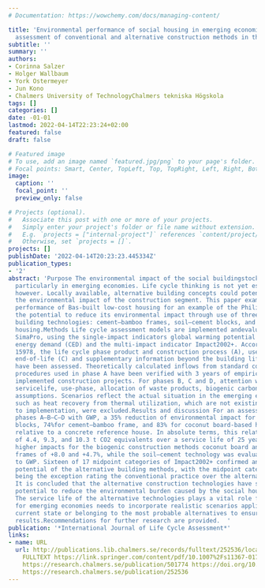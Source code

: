 ```yaml
---
# Documentation: https://wowchemy.com/docs/managing-content/

title: 'Environmental performance of social housing in emerging economies: life cycle
  assessment of conventional and alternative construction methods in the Philippines'
subtitle: ''
summary: ''
authors:
- Corinna Salzer
- Holger Wallbaum
- York Ostermeyer
- Jun Kono
- Chalmers University of TechnologyChalmers tekniska Högskola
tags: []
categories: []
date: -01-01
lastmod: 2022-04-14T22:23:24+02:00
featured: false
draft: false

# Featured image
# To use, add an image named `featured.jpg/png` to your page's folder.
# Focal points: Smart, Center, TopLeft, Top, TopRight, Left, Right, BottomLeft, Bottom, BottomRight.
image:
  caption: ''
  focal_point: ''
  preview_only: false

# Projects (optional).
#   Associate this post with one or more of your projects.
#   Simply enter your project's folder or file name without extension.
#   E.g. `projects = ["internal-project"]` references `content/project/deep-learning/index.md`.
#   Otherwise, set `projects = []`.
projects: []
publishDate: '2022-04-14T20:23:23.445334Z'
publication_types:
- '2'
abstract: 'Purpose The environmental impact of the social buildingstock is relevant,
  particularly in emerging economies. Life cycle thinking is not yet established,
  however. Locally available, alternative building concepts could potentially reduce
  the environmental impact of the construction segment. This paper examines the environmental
  performance of Bas-built low-cost housing for an example of the Philippines, and
  the potential to reduce its environmental impact through use of three alternative
  building technologies: cement–bamboo frames, soil–cement blocks, and coconut board-based
  housing.Methods Life cycle assessment models are implemented andevaluated with software
  SimaPro, using the single-impact indicators global warming potential (GWP) and cumulative
  energy demand (CED) and the multi-impact indicator Impact2002+. According to EN
  15978, the life cycle phase product and construction process (A), use stage (B),
  end-of-life (C) and supplementary information beyond the building life cycle (D)
  have been assessed. Theoretically calculated inflows from standard construction
  procedures used in phase A have been verified with 3 years of empirical data from
  implemented construction projects. For phases B, C and D, attention was given to
  servicelife, use-phase, allocation of waste products, biogenic carbon and land-use
  assumptions. Scenarios reflect the actual situation in the emerging economy. Processes,
  such as heat recovery from thermal utilization, which are not existing nor near
  to implementation, were excluded.Results and discussion For an assessment of the
  phases A–B–C–D with GWP, a 35% reduction of environmental impact for soil–cement
  blocks, 74%for cement–bamboo frame, and 83% for coconut board-based houses is obtained
  relative to a concrete reference house. In absolute terms, this relates to a reduction
  of 4.4, 9.3, and 10.3 t CO2 equivalents over a service life of 25 years. CED showed
  higher impacts for the biogenic construction methods coconut board and cement–bamboo
  frames of +8.0 and +4.7%, while the soil–cement technology was evaluated −7.1% compared
  to GWP. Sixteen of 17 midpoint categories of Impact2002+ confirmed an overall reduction
  potential of the alternative building methods, with the midpoint category land occupation
  being the exception rating the conventional practice over the alternatives.Conclusions
  It is concluded that the alternative construction technologies have substantial
  potential to reduce the environmental burden caused by the social housing sector.
  The service life of the alternative technologies plays a vital role for it. LCA
  for emerging economies needs to incorporate realistic scenarios applicable at their
  current state or belonging to the most probable alternatives to ensure valuable
  results.Recommendations for further research are provided.  '
publication: '*International Journal of Life Cycle Assessment*'
links:
- name: URL
  url: http://publications.lib.chalmers.se/records/fulltext/252536/local_252536.pdf
    FULLTEXT https://link.springer.com/content/pdf/10.1007%2Fs11367-017-1362-3.pdf
    https://research.chalmers.se/publication/501774 https://doi.org/10.1007/s11367-017-1362-3
    https://research.chalmers.se/publication/252536
---
```

